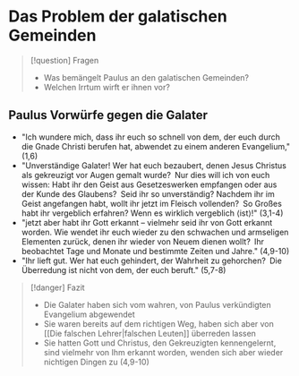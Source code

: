 # Das Problem der galatischen Gemeinden

> [!question] Fragen
> - Was bemängelt Paulus an den galatischen Gemeinden?
> - Welchen Irrtum wirft er ihnen vor?

## Paulus Vorwürfe gegen die Galater

- "Ich wundere mich, dass ihr euch so schnell von dem, der euch durch die Gnade Christi berufen hat, abwendet zu einem anderen Evangelium," (1,6)
- "Unverständige Galater! Wer hat euch bezaubert, denen Jesus Christus als gekreuzigt vor Augen gemalt wurde? Nur dies will ich von euch wissen: Habt ihr den Geist aus Gesetzeswerken empfangen oder aus der Kunde des Glaubens? Seid ihr so unverständig? Nachdem ihr im Geist angefangen habt, wollt ihr jetzt im Fleisch vollenden? So Großes habt ihr vergeblich erfahren? Wenn es wirklich vergeblich ⟨ist⟩!" (3,1-4)
- "jetzt aber habt ihr Gott erkannt – vielmehr seid ihr von Gott erkannt worden. Wie wendet ihr euch wieder zu den schwachen und armseligen Elementen zurück, denen ihr wieder von Neuem dienen wollt? Ihr beobachtet Tage und Monate und bestimmte Zeiten und Jahre." (4,9-10)
- "Ihr lieft gut. Wer hat euch gehindert, der Wahrheit zu gehorchen? Die Überredung ist nicht von dem, der euch beruft." (5,7-8)

> [!danger] Fazit
> - Die Galater haben sich vom wahren, von Paulus verkündigten Evangelium abgewendet
> - Sie waren bereits auf dem richtigen Weg, haben sich aber von [[Die falschen Lehrer|falschen Leuten]] überreden lassen
> - Sie hatten Gott und Christus, den Gekreuzigten kennengelernt, sind vielmehr von Ihm erkannt worden, wenden sich aber wieder nichtigen Dingen zu (4,9-10)